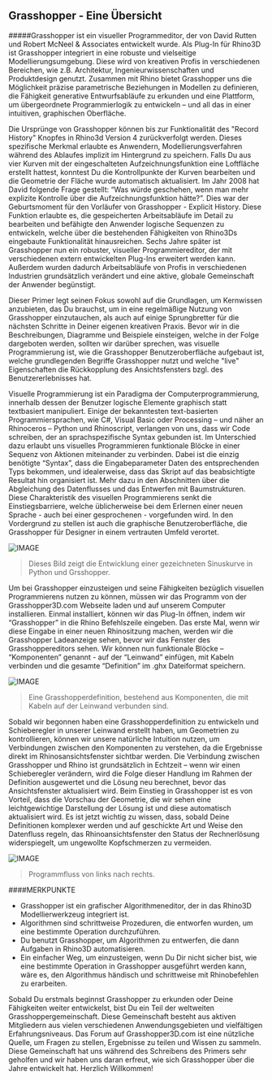 ﻿## Grasshopper - Eine Übersicht

#####Grasshopper ist ein visueller Programmeditor, der von David Rutten und Robert McNeel & Associates entwickelt wurde. Als Plug-In für Rhino3D ist Grasshopper integriert in eine robuste und vielseitige Modellierungsumgebung. Diese wird von kreativen Profis in verschiedenen Bereichen, wie z.B. Architektur, Ingenieurwissenschaften und Produktdesign genutzt. Zusammen mit Rhino bietet Grasshopper uns die Möglichkeit präzise parametrische Beziehungen in Modellen zu definieren, die Fähigkeit generative Entwurfsabläufe zu erkunden und eine Plattform, um übergeordnete Programmierlogik zu entwickeln – und all das in einer intuitiven, graphischen Oberfläche.

Die Ursprünge von Grasshopper können bis zur Funktionalität des "Record History" Knopfes in Rhino3d Version 4 zurückverfolgt werden. Dieses spezifische Merkmal erlaubte es Anwendern, Modellierungsverfahren während des Ablaufes implizit im Hintergrund zu speichern. Falls Du aus vier Kurven mit der eingeschalteten Aufzeichnungsfunktion eine Loftfläche erstellt hattest, konntest Du die Kontrollpunkte der Kurven bearbeiten und die Geometrie der Fläche wurde automatisch aktualisiert. Im Jahr 2008 hat David folgende Frage gestellt: “Was würde geschehen, wenn man mehr explizite Kontrolle über die Aufzeichnungsfunktion hätte?”. Dies war der Geburtsmoment für den Vorläufer von Grasshopper - Explicit History. Diese Funktion erlaubte es, die gespeicherten Arbeitsabläufe im Detail zu bearbeiten und befähigte den Anwender logische Sequenzen zu entwickeln, welche über die bestehenden Fähigkeiten von Rhino3Ds eingebaute Funktionalität hinausreichen. Sechs Jahre später ist Grasshopper nun ein robuster, visueller Programmiereditor, der mit verschiedenen extern entwickelten Plug-Ins erweitert werden kann. Außerdem wurden dadurch Arbeitsabläufe von Profis in verschiedenen Industrien grundsätzlich verändert und eine aktive, globale Gemeinschaft der Anwender begünstigt.

Dieser Primer legt seinen Fokus sowohl auf die Grundlagen, um Kernwissen anzubieten, das Du brauchst, um in eine regelmäßige Nutzung von Grasshopper einzutauchen, als auch auf einige Sprungbretter für die nächsten Schritte in Deiner eigenen kreativen Praxis. Bevor wir in die Beschreibungen, Diagramme und Beispiele einsteigen, welche in der Folge dargeboten werden, sollten wir darüber sprechen, was visuelle Programmierung ist, wie die Grasshopper Benutzeroberfläche aufgebaut ist, welche grundlegenden Begriffe Grasshopper nutzt und welche "live" Eigenschaften die Rückkopplung des Ansichtsfensters bzgl. des Benutzererlebnisses hat.

Visuelle Programmierung ist ein Paradigma der Computerprogrammierung, innerhalb dessen der Benutzer logische Elemente graphisch statt textbasiert manipuliert. Einige der bekanntesten text-basierten Programmiersprachen, wie C#, Visual Basic oder Processing – und näher an Rhinoceros – Python und Rhinoscript, verlangen von uns, dass wir Code schreiben, der an sprachspezifische Syntax gebunden ist. Im Unterschied dazu erlaubt uns visuelles Programmieren funktionale Blöcke in einer Sequenz von Aktionen miteinander zu verbinden. Dabei ist die einzig benötigte “Syntax”, dass die Eingabeparameter Daten des entsprechenden Typs bekommen, und idealerweise, dass das Skript auf das beabsichtigte Resultat hin organisiert ist. Mehr dazu in den Abschnitten über die Abgleichung des Datenflusses und das Entwerfen mit Baumstrukturen. Diese Charakteristik des visuellen Programmierens senkt die Einstiegsbarriere, welche üblicherweise bei dem Erlernen einer neuen Sprache - auch bei einer gesprochenen - vorgefunden wird. In den Vordergrund zu stellen ist auch die graphische Benutzeroberfläche, die Grasshopper für Designer in einem vertrauten Umfeld verortet.

![IMAGE](images/python-and-gh-sine.png)
>Dieses Bild zeigt die Entwicklung einer gezeichneten Sinuskurve in Python und Grsshopper.

Um bei Grasshopper einzusteigen und seine Fähigkeiten bezüglich visuellen Programmierens nutzen zu können, müssen wir das Programm von der Grasshopper3D.com Webseite laden und auf unserem Computer installieren. Einmal installiert, können wir das Plug-In öffnen, indem wir “Grasshopper” in die Rhino Befehlszeile eingeben. Das erste Mal, wenn wir diese Eingabe in einer neuen Rhinositzung machen, werden wir die Grasshopper Ladeanzeige sehen, bevor wir das Fenster des Grasshoppereditors sehen. Wir können nun funktionale Blöcke – “Komponenten” genannt - auf der “Leinwand” einfügen, mit Kabeln verbinden und die gesamte “Definition” im .ghx Dateiformat speichern.

![IMAGE](images/gh-definition.png)
>Eine Grasshopperdefinition, bestehend aus Komponenten, die mit Kabeln auf der Leinwand verbunden sind.

Sobald wir begonnen haben eine Grasshopperdefinition zu entwickeln und Schieberegler in unserer Leinwand erstellt haben, um Geometrien zu kontrollieren, können wir unsere natürliche Intuition nutzen, um Verbindungen zwischen den Komponenten zu verstehen, da die Ergebnisse direkt im Rhinosansichtsfenster sichtbar werden. Die Verbindung zwischen Grasshopper und Rhino ist grundsätzlich in Echtzeit – wenn wir einen Schieberegler verändern, wird die Folge dieser Handlung im Rahmen der Definition ausgewertet und die Lösung neu berechnet, bevor das Ansichtsfenster aktualisiert wird. Beim Einstieg in Grasshopper ist es von Vorteil, dass die Vorschau der Geometrie, die wir sehen eine leichtgewichtige Darstellung der Lösung ist und diese automatisch aktualisiert wird. Es ist jetzt wichtig zu wissen, dass, sobald Deine Definitionen komplexer werden und auf geschickte Art und Weise den Datenfluss regeln, das Rhinoansichtsfenster den Status der Rechnerlösung widerspiegelt, um ungewollte Kopfschmerzen zu vermeiden.

![IMAGE](images/flow.png)
>Programmfluss von links nach rechts.

####MERKPUNKTE
* Grasshopper ist ein grafischer Algorithmeneditor, der in das Rhino3D Modellierwerkzeug integriert ist.
* Algorithmen sind schrittweise Prozeduren, die entworfen wurden, um eine bestimmte Operation durchzuführen.
* Du benutzt Grasshopper, um Algorithmen zu entwerfen, die dann Aufgaben in Rhino3D automatisieren.
* Ein einfacher Weg, um einzusteigen, wenn Du Dir nicht sicher bist, wie eine bestimmte Operation in Grasshopper ausgeführt werden kann, wäre es, den Algorithmus händisch und schrittweise mit Rhinobefehlen zu erarbeiten.

Sobald Du erstmals beginnst Grasshopper zu erkunden oder Deine Fähigkeiten weiter entwickelst, bist Du ein Teil der weltweiten Grasshoppergemeinschaft. Diese Gemeinschaft besteht aus aktiven Mitgliedern aus vielen verschiedenen Anwendungsgebieten und vielfältigen Erfahrungsniveaus. Das Forum auf Grasshopper3D.com ist eine nützliche Quelle, um Fragen zu stellen, Ergebnisse zu teilen und Wissen zu sammeln. Diese Gemeinschaft hat uns während des Schreibens des Primers sehr geholfen und wir haben uns daran erfreut, wie sich Grasshopper über die Jahre entwickelt hat.
Herzlich Willkommen!

